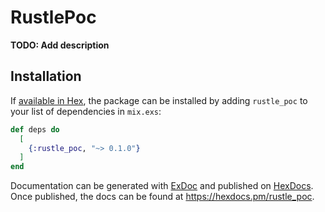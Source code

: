 # RustlePoc

**TODO: Add description**

## Installation

If [available in Hex](https://hex.pm/docs/publish), the package can be installed
by adding `rustle_poc` to your list of dependencies in `mix.exs`:

```elixir
def deps do
  [
    {:rustle_poc, "~> 0.1.0"}
  ]
end
```

Documentation can be generated with [ExDoc](https://github.com/elixir-lang/ex_doc)
and published on [HexDocs](https://hexdocs.pm). Once published, the docs can
be found at <https://hexdocs.pm/rustle_poc>.

